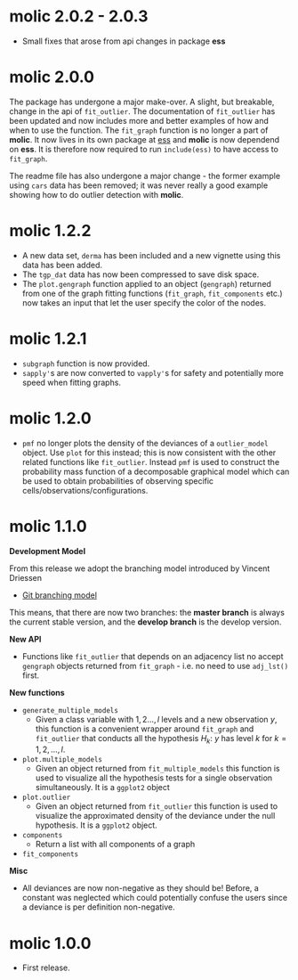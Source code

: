 # molic 2.0.2 - 2.0.3

 * Small fixes that arose from api changes in package **ess**

# molic 2.0.0

The package has undergone a major make-over. A slight, but breakable, change in the api of `fit_outlier`. The documentation of `fit_outlier` has been updated and now includes more and better examples of how and when to use the function. The `fit_graph` function is no longer a part of **molic**. It now lives in its own package at [ess](https://github.com/mlindsk/ess) and **molic** is now dependend on **ess**. It is therefore now required to run `include(ess)` to have access to `fit_graph`. 

The readme file has also undergone a major change - the former example using `cars` data has been removed; it was never really a good example showing how to do outlier detection with **molic**.

# molic 1.2.2

 * A new data set, `derma` has been included and a new vignette using this data has been added. 
 * The `tgp_dat` data has now been compressed to save disk space.
 * The `plot.gengraph` function applied to an object (`gengraph`) returned from one of the graph fitting functions (`fit_graph`, `fit_components` etc.) now takes an input that let the user specify the color of the nodes.

# molic 1.2.1

 * `subgraph` function is now provided. 
 * `sapply'`s are now converted to `vapply'`s for safety and potentially more speed when fitting graphs.

# molic 1.2.0

 * `pmf` no longer plots the density of the deviances of a `outlier_model` object. Use `plot` for this instead; this is now consistent with the other related functions like `fit_outlier`. Instead `pmf` is used to construct the probability mass function of a decomposable graphical model which can be used to obtain probabilities of observing specific cells/observations/configurations.

# molic 1.1.0

**Development Model**

From this release we adopt the branching model introduced by Vincent Driessen

 * [Git branching model](https://nvie.com/posts/a-successful-git-branching-model/)

This means, that there are now two branches: the **master branch** is always the current stable version, and the **develop branch** is the develop version.

**New API**

 * Functions like `fit_outlier` that depends on an adjacency list no accept `gengraph` objects returned from `fit_graph` - i.e. no need to use `adj_lst()` first.

**New functions**

 * `generate_multiple_models`
     + Given a class variable with $1,2\ldots, l$ levels and a new observation $y$, this function is a convenient wrapper around `fit_graph` and `fit_outlier` that conducts all the hypothesis $H_k:$ $y$ has level $k$ for $k = 1,2,\ldots, l$.
 * `plot.multiple_models`
     + Given an object returned from `fit_multiple_models` this function is used to visualize all the hypothesis tests for a single observation simultaneously. It is a `ggplot2` object
 * `plot.outlier`
     + Given an object returned from `fit_outlier` this function is used to visualize the approximated density of the deviance under the null hypothesis. It is a `ggplot2` object.
 * `components`
     + Return a list with all components of a graph
 * `fit_components` 

**Misc**
 * All deviances are now non-negative as they should be! Before, a constant was neglected which could potentially confuse the users since a deviance is per definition non-negative.
 
# molic 1.0.0

 * First release.
